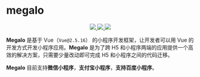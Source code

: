 # megalo

<p align="center">
  <a href="https://codecov.io/gh/kaola-fed/megalo">
    <img src="https://img.shields.io/npm/v/megalo.svg?style=for-the-badge" />
  </a>

  <a href="https://travis-ci.org/kaola-fed/megalo">
    <img src="https://img.shields.io/travis-ci/kaola-fed/megalo.svg?branch=feature_megalo&style=for-the-badge">
  </a>

  <a href="https://codecov.io/gh/kaola-fed/megalo">
    <img src="https://img.shields.io/codecov/c/github/kaola-fed/megalo.svg?style=for-the-badge" />
  </a>
</p>

**Megalo** 是基于 Vue（`Vue@2.5.16`） 的小程序开发框架，让开发者可以用 Vue 的开发方式开发小程序应用。**Megalo** 是为了跨 H5 和小程序两端的应用提供一个高效的解决方案，只需要少量改动即可完成 H5 和小程序之间的代码迁移。

**Megalo** 目前支持**微信小程序**，**支付宝小程序**，**支持百度小程序**。